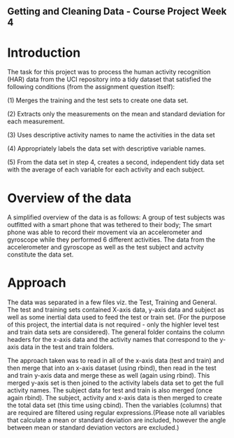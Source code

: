 ## Getting and Cleaning Data - Course Project Week  4

# Introduction
The task for this project was to process the human activity recognition (HAR) data from the UCI repository into a tidy dataset that satisfied the following conditions (from the assignment question itself): 

  (1) Merges the training and the test sets to create one data set.
  
  (2) Extracts only the measurements on the mean and standard deviation for each measurement.
  
  (3) Uses descriptive activity names to name the activities in the data set
  
  (4) Appropriately labels the data set with descriptive variable names.
  
  (5) From the data set in step 4, creates a second, independent tidy data set with the average of each variable for each activity and each subject.
  

# Overview of the data
A simplified overview of the data is as follows: A group of test subjects was outfitted with a smart phone that was tethered to their body; The smart phone was able to record their movement via an accelerometer and gyroscope while they performed 6 different activities. The data from the accelerometer and gyroscope as well as the test subject and actvity constitute the data set.

# Approach
The data was separated in a few files viz. the Test, Training and General. The test and training sets contained X-axis data, y-axis data and subject as well as some inertial data used to feed the test or train set. (For the purpose of this project, the intertial data is not required - only the highler level test and train data sets are considered). The general folder contains the column headers for the x-axis data and the activity names that correspond to the y-axis data in the test and train folders.

The approach taken was to read in all of the x-axis data (test and train) and then merge that into an x-axis dataset (using rbind), then read in the test and train y-axis data and merge these as well (again using rbind). This merged y-axis set is then joined to the activity labels data set to get the full activity names.
The subject data for test and train is also merged (once again rbind).
The subject, activity and x-axis data is then merged to create the total data set (this time using cbind).
Then the variables (columns) that are required are filtered using regular expressions.(Please note all variables that calculate a mean or standard deviation are included, however the angle between mean or standard deviation vectors are excluded.)
